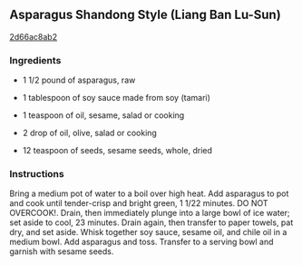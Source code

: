 ## Asparagus Shandong Style (Liang Ban Lu-Sun)

[2d66ac8ab2](http://www.food.com/recipe/asparagus-shandong-style-liang-ban-lu-sun-324221)

### Ingredients

 - 1 1/2 pound of asparagus, raw

 - 1 tablespoon of soy sauce made from soy (tamari)

 - 1 teaspoon of oil, sesame, salad or cooking

 - 2 drop of oil, olive, salad or cooking

 - 12 teaspoon of seeds, sesame seeds, whole, dried

### Instructions

Bring a medium pot of water to a boil over high heat. Add asparagus to pot and cook until tender-crisp and bright green, 1 1/22 minutes. DO NOT OVERCOOK!. Drain, then immediately plunge into a large bowl of ice water; set aside to cool, 23 minutes. Drain again, then transfer to paper towels, pat dry, and set aside. Whisk together soy sauce, sesame oil, and chile oil in a medium bowl. Add asparagus and toss. Transfer to a serving bowl and garnish with sesame seeds.